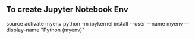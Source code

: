 ## To create Jupyter Notebook Env
source activate myenv
python -m ipykernel install --user --name myenv --display-name "Python (myenv)"
